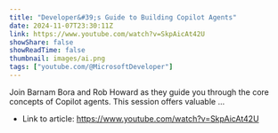 ```yaml
---
title: "Developer&#39;s Guide to Building Copilot Agents"
date: 2024-11-07T23:30:11Z
link: https://www.youtube.com/watch?v=SkpAicAt42U
showShare: false
showReadTime: false
thumbnail: images/ai.png
tags: ["youtube.com/@MicrosoftDeveloper"]
---
```

Join Barnam Bora and Rob Howard as they guide you through the core concepts of Copilot agents. This session offers valuable ...

- Link to article: https://www.youtube.com/watch?v=SkpAicAt42U